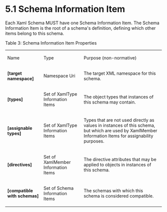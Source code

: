 <html dir="LTR" xmlns:mshelp="http://msdn.microsoft.com/mshelp" xmlns:ddue="http://ddue.schemas.microsoft.com/authoring/2003/5" xmlns:xlink="http://www.w3.org/1999/xlink" xmlns:tool="http://www.microsoft.com/tooltip"><body><input type="hidden" id="userDataCache" class="userDataStyle"><input type="hidden" id="hiddenScrollOffset"><img id="dropDownImage" style="display:none; height:0; width:0;" src="../local/drpdown.gif"><img id="dropDownHoverImage" style="display:none; height:0; width:0;" src="../local/drpdown_orange.gif"><img id="collapseImage" style="display:none; height:0; width:0;" src="../local/collapse.gif"><img id="expandImage" style="display:none; height:0; width:0;" src="../local/exp.gif"><img id="collapseAllImage" style="display:none; height:0; width:0;" src="../local/collall.gif"><img id="expandAllImage" style="display:none; height:0; width:0;" src="../local/expall.gif"><img id="copyImage" style="display:none; height:0; width:0;" src="../local/copycode.gif"><img id="copyHoverImage" style="display:none; height:0; width:0;" src="../local/copycodeHighlight.gif"><div id="header"><h1 class="heading">5.1 Schema Information Item</h1></div><div id="mainSection"><div id="mainBody"><div id="allHistory" class="saveHistory" onsave="saveAll()" onload="loadAll()"></div>




<p xmlns:wsd="http://wsdev.schemas.microsoft.com/authoring/2008/2" xmlns:msxsl="urn:schemas-microsoft-com:xslt" xmlns:script="urn:script" xmlns:build="urn:build">
<div id="sectionSection0" class="section" name="collapseableSection"><content xmlns="http://ddue.schemas.microsoft.com/authoring/2003/5" xmlns:wsd="http://wsdev.schemas.microsoft.com/authoring/2008/2" xmlns:msxsl="urn:schemas-microsoft-com:xslt" xmlns:script="urn:script" xmlns:build="urn:build">
				</content></div><div id="sectionSection1" class="section" name="collapseableSection"><content xmlns="http://ddue.schemas.microsoft.com/authoring/2003/5" xmlns:wsd="http://wsdev.schemas.microsoft.com/authoring/2008/2" xmlns:msxsl="urn:schemas-microsoft-com:xslt" xmlns:script="urn:script" xmlns:build="urn:build">
					<p xmlns="">Each Xaml Schema MUST have one Schema Information Item. The Schema Information Item is the root of a schema's definition, defining which other items belong to this schema.</p>
					<p xmlns="">Table 3: Schema Information Item Properties</p>
					<p xmlns=""><b></b></p><table class="ProtocolAuthoredTable" xmlns=""><tr>
								<td id="ShadedCell">
									<p>Name</p>
								</td>
								<td id="ShadedCell">
									<p>Type</p>
								</td>
								<td id="ShadedCell">
									<p>Purpose (non-normative)</p>
								</td>
							</tr><tr>
							<td>
								<p>
									<b>[target namespace]</b>
								</p>
							</td>
							<td>
								<p>
									<mshelp:link keywords="84eae189-5457-41eb-9fed-cd2b7698e33b" tabindex="0">Namespace Uri</mshelp:link>
								</p>
							</td>
							<td>
								<p>The target XML namespace for this schema.</p>
							</td>
						</tr><tr>
							<td>
								<p>
									<b>[types]</b>
								</p>
							</td>
							<td>
								<p>Set of <mshelp:link keywords="2c66ed32-eead-44a7-847d-baabda0d2856" tabindex="0">XamlType Information Items</mshelp:link></p>
							</td>
							<td>
								<p>The object types that instances of this schema may contain.</p>
							</td>
						</tr><tr>
							<td>
								<p>
									<b>[assignable types]</b>
								</p>
							</td>
							<td>
								<p>Set of <mshelp:link keywords="2c66ed32-eead-44a7-847d-baabda0d2856" tabindex="0">XamlType Information Items</mshelp:link></p>
							</td>
							<td>
								<p>Types that are not used directly as values in instances of this schema, but which are used by XamlMember Information Items for assignability purposes. </p>
							</td>
						</tr><tr>
							<td>
								<p>
									<b>[directives]</b>
								</p>
							</td>
							<td>
								<p>Set of <mshelp:link keywords="2c66ed32-eead-44a7-847d-baabda0d2856" tabindex="0">XamlMember Information Items</mshelp:link></p>
							</td>
							<td>
								<p>The directive attributes that may be applied to objects in instances of this schema.</p>
							</td>
						</tr><tr>
							<td>
								<p>
									<b>[compatible with schemas]</b>
								</p>
							</td>
							<td>
								<p>Set of Schema Information Items</p>
							</td>
							<td>
								<p>The schemas with which this schema is considered compatible.</p>
							</td>
						</tr></table>
				</content></div><!--[if gte IE 5]>
			<tool:tip element="languageFilterToolTip" avoidmouse="false"/>
		<![endif]--></div><a name="feedback"></a><span></span></div></body></html>